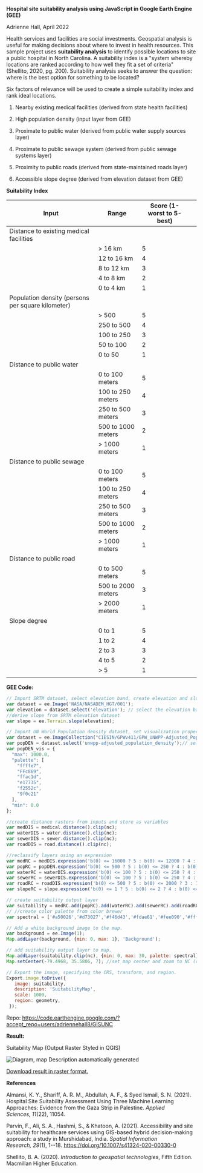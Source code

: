 **Hospital site suitability analysis using JavaScript in Google Earth
Engine (GEE)**

Adrienne Hall, April 2022

Health services and facilities are social investments. Geospatial
analysis is useful for making decisions about where to invest in health
resources. This sample project uses **suitability analysis** to identify
possible locations to site a public hospital in North Carolina. A
suitability index is a "system whereby locations are ranked according to
how well they fit a set of criteria" (Shellito, 2020, pg. 200).
Suitability analysis seeks to answer the question: where is the best
option for something to be located?

Six factors of relevance will be used to create a simple suitability
index and rank ideal locations.

1.  Nearby existing medical facilities (derived from state health
    facilities)

2.  High population density (input layer from GEE)

3.  Proximate to public water (derived from public water supply sources
    layer)

4.  Proximate to public sewage system (derived from public sewage
    systems layer)

5.  Proximity to public roads (derived from state-maintained roads
    layer)

6.  Accessible slope degree (derived from elevation dataset from GEE)

**Suitability Index**

| Input                                             | Range              | Score (1-worst to 5-best) |     |
| ------------------------------------------------- | ------------------ | ------------------------- | --- |
| Distance to existing medical facilities           |                    |                           |     |
|                                                   | \> 16 km           | 5                         |     |
|                                                   | 12 to 16 km        | 4                         |     |
|                                                   | 8 to 12 km         | 3                         |     |
|                                                   | 4 to 8 km          | 2                         |     |
|                                                   | 0 to 4 km          | 1                         |     |
| Population density (persons per square kilometer) |                    |                           |     |
|                                                   | \> 500             | 5                         |     |
|                                                   | 250 to 500         | 4                         |     |
|                                                   | 100 to 250         | 3                         |     |
|                                                   | 50 to 100          | 2                         |     |
|                                                   | 0 to 50            | 1                         |     |
| Distance to public water                          |                    |                           |     |
|                                                   | 0 to 100 meters    | 5                         |     |
|                                                   | 100 to 250 meters  | 4                         |     |
|                                                   | 250 to 500 meters  | 3                         |     |
|                                                   | 500 to 1000 meters | 2                         |     |
|                                                   | \> 1000 meters     | 1                         |     |
| Distance to public sewage                         |                    |                           |     |
|                                                   | 0 to 100 meters    | 5                         |     |
|                                                   | 100 to 250 meters  | 4                         |     |
|                                                   | 250 to 500 meters  | 3                         |     |
|                                                   | 500 to 1000 meters | 2                         |     |
|                                                   | \> 1000 meters     | 1                         |     |
| Distance to public road                           |                    |                           |     |
|                                                   | 0 to 500 meters    | 5                         |     |
|                                                   | 500 to 2000 meters | 3                         |     |
|                                                   | \> 2000 meters     | 1                         |     |
| Slope degree                                      |                    |                           |     |
|                                                   | 0 to 1             | 5                         |     |
|                                                   | 1 to 2             | 4                         |     |
|                                                   | 2 to 3             | 3                         |     |
|                                                   | 4 to 5             | 2                         |     |
|                                                   | \> 5               | 1                         |     |
|                                                   |                    |                           |     |

**GEE Code:**

`````javascript
// Import SRTM dataset, select elevation band, create elevation and slope variables
var dataset = ee.Image('NASA/NASADEM_HGT/001');
var elevation = dataset.select('elevation'); // select the elevation band
//derive slope from SRTM elevation dataset
var slope = ee.Terrain.slope(elevation);

// Import UN World Population density dataset, set visualization properties, and clip to NC
var dataset = ee.ImageCollection("CIESIN/GPWv411/GPW_UNWPP-Adjusted_Population_Density").first();
var popDEN = dataset.select('unwpp-adjusted_population_density');// select band
var popDEN_vis = {
  "max": 1000.0,
  "palette": [
    "ffffe7",
    "FFc869",
    "ffac1d",
    "e17735",
    "f2552c",
    "9f0c21"
  ],
  "min": 0.0
};

//create distance rasters from inputs and store as variables
var medDIS = medical.distance().clip(nc);
var waterDIS = water.distance().clip(nc);
var sewerDIS = sewer.distance().clip(nc);
var roadDIS = road.distance().clip(nc);

//reclassify layers using an expression
var medRC = medDIS.expression('b(0) <= 16000 ? 5 : b(0) <= 12000 ? 4 : b(0) <= 8000 ? 3 : b(0) <= 4000 ? 2 : 1');
var popRC = popDEN.expression('b(0) <= 500 ? 5 : b(0) <= 250 ? 4 : b(0) <= 100 ? 3 : b(0) <= 50 ? 2 : 1');
var waterRC = waterDIS.expression('b(0) <= 100 ? 5 : b(0) <= 250 ? 4 : b(0) <= 500 ? 3 : b(0) <= 1000 ? 2 : 1');
var sewerRC = sewerDIS.expression('b(0) <= 100 ? 5 : b(0) <= 250 ? 4 : b(0) <= 500 ? 3 : b(0) <= 1000 ? 2 : 1');
var roadRC = roadDIS.expression('b(0) <= 500 ? 5 : b(0) <= 2000 ? 3 : 1');
var slopeRC = slope.expression('b(0) <= 1 ? 5 : b(0) <= 2 ? 4 : b(0) <= 3 ? 3 : b(0) <= 4 ? 2 : 1');

// create suitability output layer
var suitability = medRC.add(popRC).add(waterRC).add(sewerRC).add(roadRC).add(slopeRC);
// //create color palette from color brewer
var spectral = ['#a50026','#d73027','#f46d43','#fdae61','#fee090','#ffffbf','#e0f3f8','#abd9e9','#74add1','#4575b4','#313695'];

// Add a white background image to the map.
var background = ee.Image(1);
Map.addLayer(background, {min: 0, max: 1}, 'Background');

// add suitability output layer to map.
Map.addLayer(suitability.clip(nc), {min: 0, max: 30, palette: spectral}, 'Hospital Site Suitability Map');
Map.setCenter(-79.4968, 35.5806, 7); //set map center and zoom to NC (region of interest)

// Export the image, specifying the CRS, transform, and region.
Export.image.toDrive({
   image: suitability,
   description: 'SuitabilityMap',
   scale: 1000,
   region: geometry,
 });
`````

Repo: https://code.earthengine.google.com/?accept_repo=users/adriennehall8/GISUNC 


**Result:**

Suitability Map (Output Raster Styled in QGIS)

![Diagram, map Description automatically
generated](HospitalSiteSuitabilityMap.png)

[Download result in raster
format.](https://adriennehall8.github.io/portfolio/analysis/SuitabilityMap.tif)


**References**

Almansi, K. Y., Shariff, A. R. M., Abdullah, A. F., & Syed Ismail, S. N.
(2021). Hospital Site Suitability Assessment Using Three Machine
Learning Approaches: Evidence from the Gaza Strip in Palestine. *Applied
Sciences, 11*(22), 11054.

Parvin, F., Ali, S. A., Hashmi, S., & Khatoon, A. (2021). Accessibility
and site suitability for healthcare services using GIS-based hybrid
decision-making approach: a study in Murshidabad, India. *Spatial
Information Research, 29*(1), 1--18.
https://doi.org/10.1007/s41324-020-00330-0

Shellito, B. A. (2020). *Introduction to geospatial technologies*, Fifth
Edition. Macmillan Higher Education.
